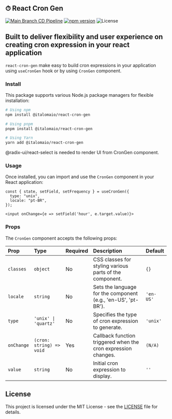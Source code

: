 ## ⏱ React Cron Gen

[![Main Branch CD Pipeline](https://github.com/italomaio/react-cron-gen/actions/workflows/publish.yaml/badge.svg)](https://github.com/italomaio/react-cron-gen/actions/workflows/publish.yaml)
[![npm version](https://img.shields.io/npm/v/react-cron-gen.svg)](https://www.npmjs.com/package/react-cron-gen)
![License](https://img.shields.io/github/license/italomaio/react-cron-gen)

## Built to deliver flexibility and user experience on creating cron expression in your react application

`react-cron-gen` make easy to build cron expressions in your application using `useCronGen` hook or by using `CronGen` component.

### Install

This package supports various Node.js package managers for flexible installation:

```sh
# Using npm
npm install @italomaio/react-cron-gen

# Using pnpm
pnpm install @italomaio/react-cron-gen

# Using Yarn
yarn add @italomaio/react-cron-gen
```

@radix-ui/react-select is needed to render UI from CronGen component.

### Usage

Once installed, you can import and use the `CronGen` component in your React application:

```tsx
const { state, setField, setFrequency } = useCronGen({
  type: "unix",
  locale: "pt-BR",
});

<input onChange={e => setField('hour', e.target.value)}>
```

### Props

The `CronGen` component accepts the following props:

| Prop       | Type                     | Required | Description                                                   | Default   |
| :--------- | :----------------------- | :------- | :------------------------------------------------------------ | :-------- |
| `classes`  | `object`                 | No       | CSS classes for styling various parts of the component.       | `{}`      |
| `locale`   | `string`                 | No       | Sets the language for the component (e.g., 'en-US', 'pt-BR'). | `'en-US'` |
| `type`     | `'unix' \| 'quartz'`     | No       | Specifies the type of cron expression to generate.            | `'unix'`  |
| `onChange` | `(cron: string) => void` | Yes      | Callback function triggered when the cron expression changes. | `(N/A)`   |
| `value`    | `string`                 | No       | Initial cron expression to display.                           | `''`      |

## License

This project is licensed under the MIT License - see the [LICENSE](LICENSE) file for details.
